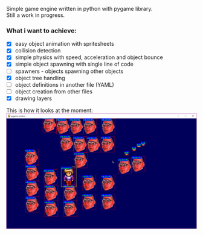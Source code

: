 Simple game engine written in python with pygame library.  
Still a work in progress.  
  
### What i want to achieve: 
- [x] easy object animation with spritesheets
- [x] collision detection
- [x] simple physics with speed, acceleration and object bounce
- [x] simple object spawning with single line of code
- [ ] spawners - objects spawning other objects  
- [x] object tree handling
- [ ] object definitions in another file (YAML)
- [ ] object creation from other files
- [x] drawing layers
  
This is how it looks at the moment:  
![image missing](other/2.png)  

